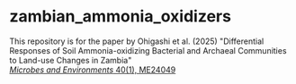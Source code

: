 # zambian_ammonia_oxidizers
This repository is for the paper by Ohigashi et al. (2025) "Differential Responses of Soil Ammonia-oxidizing Bacterial and Archaeal Communities to Land-use Changes in Zambia"<a href="https://doi.org/10.1264/jsme2.ME24049" target="_blank"><br>*Microbes and Environments* 40(1), ME24049</a>

